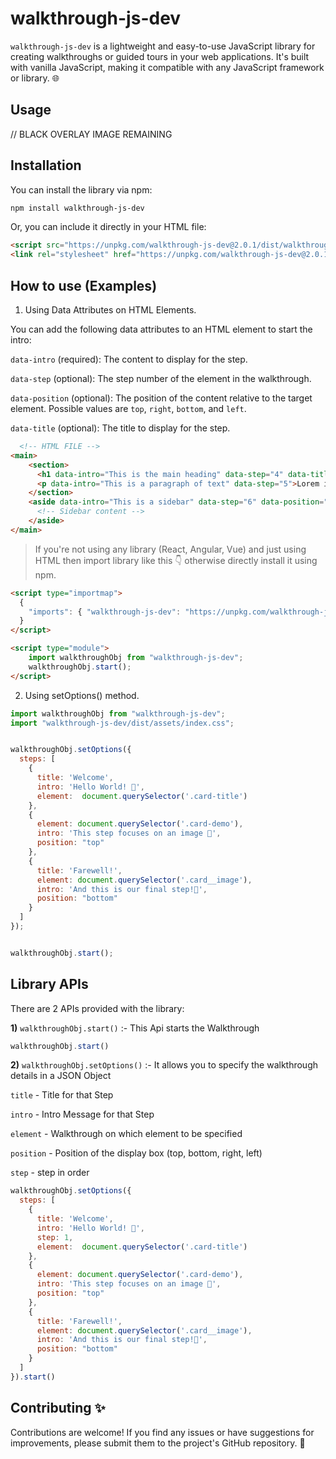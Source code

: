 # walkthrough-js-dev

`walkthrough-js-dev` is a lightweight and easy-to-use JavaScript library for creating walkthroughs or guided tours in your web applications. It's built with vanilla JavaScript, making it compatible with any JavaScript framework or library. 🌐


## Usage

// BLACK OVERLAY IMAGE REMAINING


## Installation

You can install the library via npm:

```html
npm install walkthrough-js-dev
````

Or, you can include it directly in your HTML file:

```html
<script src="https://unpkg.com/walkthrough-js-dev@2.0.1/dist/walkthrough-js-dev.esm.js"></script>
<link rel="stylesheet" href="https://unpkg.com/walkthrough-js-dev@2.0.1/dist/assets/index.css">
```

## How to use (Examples)

1. Using Data Attributes on HTML Elements.

You can add the following data attributes to an HTML element to start the intro:

`data-intro` (required): The content to display for the step.

`data-step` (optional): The step number of the element in the walkthrough.

`data-position` (optional): The position of the content relative to the target element. Possible values are `top`, `right`, `bottom`, and `left`.

`data-title` (optional): The title to display for the step.



```html
  <!-- HTML FILE -->
<main>
    <section>
      <h1 data-intro="This is the main heading" data-step="4" data-title="Heading">Welcome to our site!</h1>
      <p data-intro="This is a paragraph of text" data-step="5">Lorem ipsum dolor sit amet, consectetur adipiscing elit.</p>
    </section>
    <aside data-intro="This is a sidebar" data-step="6" data-position="right" data-title="Sidebar">
      <!-- Sidebar content -->
    </aside>
</main>
```
> If you're not using any library (React, Angular, Vue) and just using HTML then import library like this 👇 otherwise directly install it using npm.

```html
<script type="importmap">
  {
    "imports": { "walkthrough-js-dev": "https://unpkg.com/walkthrough-js-dev@2.0.1/dist/walkthrough-js-dev.esm.js"}
  }
</script>

<script type="module">
    import walkthroughObj from "walkthrough-js-dev";
    walkthroughObj.start();
</script>
```


2. Using setOptions() method.

```javascript
import walkthroughObj from "walkthrough-js-dev";
import "walkthrough-js-dev/dist/assets/index.css";


walkthroughObj.setOptions({
  steps: [
    {
      title: 'Welcome',
      intro: 'Hello World! 👋',
      element:  document.querySelector('.card-title') 
    },
    {
      element: document.querySelector('.card-demo'),
      intro: 'This step focuses on an image 👀',
      position: "top"
    },
    {
      title: 'Farewell!',
      element: document.querySelector('.card__image'),
      intro: 'And this is our final step!👋',
      position: "bottom"
    }
  ]
});


walkthroughObj.start();

```

## Library APIs

There are 2 APIs provided with the library:

**1)** `walkthroughObj.start()` :- This Api starts the Walkthrough

```javascript
walkthroughObj.start()
```


**2)** `walkthroughObj.setOptions()` :-  It allows you to specify the walkthrough details in a JSON Object

`title` - Title for that Step

`intro` - Intro Message for that Step

`element` - Walkthrough on which element to be specified

`position` - Position of the display box (top, bottom, right, left)

`step` - step in order

```javascript
walkthroughObj.setOptions({
  steps: [
    {
      title: 'Welcome',
      intro: 'Hello World! 👋',
      step: 1,
      element:  document.querySelector('.card-title') 
    },
    {
      element: document.querySelector('.card-demo'),
      intro: 'This step focuses on an image 👀',
      position: "top"
    },
    {
      title: 'Farewell!',
      element: document.querySelector('.card__image'),
      intro: 'And this is our final step!👋',
      position: "bottom"
    }
  ]
}).start()
```

## Contributing ✨

Contributions are welcome! If you find any issues or have suggestions for improvements, please submit them to the project's GitHub repository. 🐛



